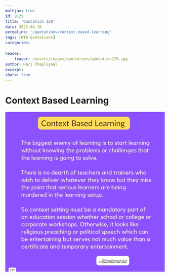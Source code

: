 ```yaml
---
mathjax: true
id: 9129
title: 'Quotation 129'
date: 2022-04-16
permalink: '/quotations/context-based-learning'
tags: [WIA Quotations] 
categories: 

header:
    teaser: /assets/images/quotations/quotation129.jpg
author: Hari Thapliyaal 
excerpt:
share: true 
---
```


# Context Based Learning

![Context Based Learning](/assets/images/quotations/quotation129.jpg)
